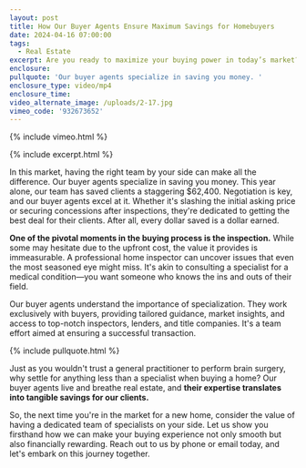 ```yaml
---
layout: post
title: How Our Buyer Agents Ensure Maximum Savings for Homebuyers
date: 2024-04-16 07:00:00
tags:
  - Real Estate
excerpt: Are you ready to maximize your buying power in today’s market?
enclosure:
pullquote: 'Our buyer agents specialize in saving you money. '
enclosure_type: video/mp4
enclosure_time:
video_alternate_image: /uploads/2-17.jpg
vimeo_code: '932673652'
---
```

{% include vimeo.html %}

{% include excerpt.html %}

In this market, having the right team by your side can make all the difference. Our buyer agents specialize in saving you money. This year alone, our team has saved clients a staggering $62,400. Negotiation is key, and our buyer agents excel at it. Whether it's slashing the initial asking price or securing concessions after inspections, they're dedicated to getting the best deal for their clients. After all, every dollar saved is a dollar earned.

**One of the pivotal moments in the buying process is the inspection.** While some may hesitate due to the upfront cost, the value it provides is immeasurable. A professional home inspector can uncover issues that even the most seasoned eye might miss. It's akin to consulting a specialist for a medical condition—you want someone who knows the ins and outs of their field.

Our buyer agents understand the importance of specialization. They work exclusively with buyers, providing tailored guidance, market insights, and access to top-notch inspectors, lenders, and title companies. It's a team effort aimed at ensuring a successful transaction.

{% include pullquote.html %}

Just as you wouldn't trust a general practitioner to perform brain surgery, why settle for anything less than a specialist when buying a home? Our buyer agents live and breathe real estate, and **their expertise translates into tangible savings for our clients.**

So, the next time you're in the market for a new home, consider the value of having a dedicated team of specialists on your side. Let us show you firsthand how we can make your buying experience not only smooth but also financially rewarding. Reach out to us by phone or email today, and let's embark on this journey together.<br>
